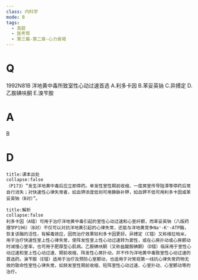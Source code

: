 ```yaml
---
class: 内科学
mode: B
tags:
  - 真题
  - 医考帮
  - 第三篇-第二章-心力衰竭
---
```


# Q
1992N81B 洋地黄中毒所致室性心动过速首选
A.利多卡因
B.苯妥英钠
C.异搏定
D.乙胺碘呋酮
E.溴苄胺

# A
B
# D
```ad-note
title:课本出处
collapse:false
（P173）“发生洋地黄中毒后应立即停药。单发性室性期前收缩、一度房室传导阻滞等停药后常自行消失；对快速性心律失常者，如血钾浓度低则可用静脉补钾，如血钾不低可用利多卡因或苯妥英钠（B对）”。
```

```ad-summary
title:解析
collapse:false
利多卡因（A错）可用于治疗洋地黄中毒引起的室性心动过速和心室纤颤，而苯妥英钠（八版药理学P196）（B对）不仅可以对抗洋地黄引起的心律失常，还能与洋地黄竞争Na⁺-K⁺-ATP酶，恢复该酶的活性，有解毒效应，因而治疗效果较利多卡因更好。异搏定（C错）又称维拉帕米，用于治疗快速性室上性心律失常，使阵发性室上性心动过速转为窦性，或在心房扑动或心房颤动时减慢心室率，也可用于肥厚型心肌病。乙胺碘呋酮（又称盐酸胺碘酮）（D错）临床用于室性心动过速和室上性心动过速、期前收缩、阵发性心房扑动，并不作为洋地黄中毒致室性心动过速的首选药。溴苄胺（E错）适用于治疗及预防心室颤动，也适用于对常规第一线抗心律失常药物无效的致命性室性心律失常，如频发室性期前收缩、短阵室性心动过速、心室扑动、心室颤动等的治疗。
```

